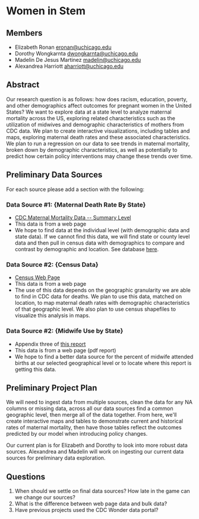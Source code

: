 # Women in Stem

## Members

- Elizabeth Ronan <eronan@uchicago.edu>
- Dorothy Wongkarnta <dwongkarnta@uchicago.edu>
- Madelin De Jesus Martinez <madelin@uchicago.edu>
- Alexandrea Harriott <aharriott@uchicago.edu>

## Abstract

Our research question is as follows: how does racism, education, poverty, and other demographics affect outcomes for pregnant women in the United States? We want to explore data at a state level to analyze maternal mortality across the US, exploring related characteristics such as the utilization of midwives and demographic characteristics of mothers from CDC data. We plan to create interactive visualizations, including tables and maps, exploring maternal death rates and these associated characteristics. We plan to run a regression on our data to see trends in maternal mortality, broken down by demographic characteristics, as well as potentially to predict how certain policy interventions may change these trends over time.

## Preliminary Data Sources

For each source please add a section with the following:

### Data Source #1: {Maternal Death Rate By State}

- [CDC Maternal Mortality Data -- Summary Level](https://www.cdc.gov/nchs/maternal-mortality/data.htm)
- This data is from a web page
- We hope to find data at the individual level (with demographic data and state data). If we cannot find this data, we will find state or county level data and then pull in census data with demographics to compare and contrast by demographic and location. See database [here](https://wonder.cdc.gov/).

### Data Source #2: {Census Data}
- [Census Web Page](https://data.census.gov/table)
- This data is from a web page
- The use of this data depends on the geographic granularity we are able to find in CDC data for deaths. We plan to use this data, matched on location, to map maternal death rates with demographic characteristics of that geographic level. We also plan to use census shapefiles to visualize this analysis in maps.

### Data Source #2: {Midwife Use by State}
- Appendix three of [this report](https://www.gao.gov/assets/gao-23-105861.pdf)
- This data is from a web page (pdf report)
- We hope to find a better data source for the percent of midwife attended births at our selected geographical level or to locate where this report is getting this data.

## Preliminary Project Plan
We will need to ingest data from multiple sources, clean the data for any NA columns or missing data, across all our data sources find a common geographic level, then merge all of the data together. From here, we'll create interactive maps and tables to demonstrate current and historical rates of maternal mortality, then have those tables reflect the outcomes predicted by our model when introducing policy changes.

Our current plan is for Elizabeth and Dorothy to look into more robust data sources. Alexandrea and Madelin will work on ingesting our current data sources for preliminary data exploration.

## Questions
1) When should we settle on final data sources? How late in the game can we change our sources?
2) What is the difference between web page data and bulk data?
3) Have previous projects used the CDC Wonder data portal?
